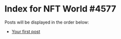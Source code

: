 # Index for NFT World #4577
Posts will be displayed in the order below:

- [Your first post](./001-first.md)

